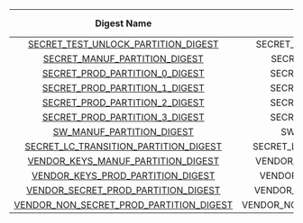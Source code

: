<!--
DO NOT EDIT THIS FILE DIRECTLY.
It has been generated with ./util/design/gen-otp-mmap.py
-->

|                                        Digest Name                                        |        Affected Partition        |  Calculated by HW  |
|:-----------------------------------------------------------------------------------------:|:--------------------------------:|:------------------:|
|     [SECRET_TEST_UNLOCK_PARTITION_DIGEST](#Reg_secret_test_unlock_partition_digest_0)     |   SECRET_TEST_UNLOCK_PARTITION   |        yes         |
|           [SECRET_MANUF_PARTITION_DIGEST](#Reg_secret_manuf_partition_digest_0)           |      SECRET_MANUF_PARTITION      |        yes         |
|          [SECRET_PROD_PARTITION_0_DIGEST](#Reg_secret_prod_partition_0_digest_0)          |     SECRET_PROD_PARTITION_0      |        yes         |
|          [SECRET_PROD_PARTITION_1_DIGEST](#Reg_secret_prod_partition_1_digest_0)          |     SECRET_PROD_PARTITION_1      |        yes         |
|          [SECRET_PROD_PARTITION_2_DIGEST](#Reg_secret_prod_partition_2_digest_0)          |     SECRET_PROD_PARTITION_2      |        yes         |
|          [SECRET_PROD_PARTITION_3_DIGEST](#Reg_secret_prod_partition_3_digest_0)          |     SECRET_PROD_PARTITION_3      |        yes         |
|               [SW_MANUF_PARTITION_DIGEST](#Reg_sw_manuf_partition_digest_0)               |        SW_MANUF_PARTITION        |         no         |
|   [SECRET_LC_TRANSITION_PARTITION_DIGEST](#Reg_secret_lc_transition_partition_digest_0)   |  SECRET_LC_TRANSITION_PARTITION  |        yes         |
|      [VENDOR_KEYS_MANUF_PARTITION_DIGEST](#Reg_vendor_keys_manuf_partition_digest_0)      |   VENDOR_KEYS_MANUF_PARTITION    |         no         |
|       [VENDOR_KEYS_PROD_PARTITION_DIGEST](#Reg_vendor_keys_prod_partition_digest_0)       |    VENDOR_KEYS_PROD_PARTITION    |         no         |
|     [VENDOR_SECRET_PROD_PARTITION_DIGEST](#Reg_vendor_secret_prod_partition_digest_0)     |   VENDOR_SECRET_PROD_PARTITION   |        yes         |
| [VENDOR_NON_SECRET_PROD_PARTITION_DIGEST](#Reg_vendor_non_secret_prod_partition_digest_0) | VENDOR_NON_SECRET_PROD_PARTITION |         no         |
